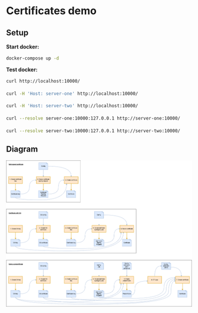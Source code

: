 # Certificates demo


## Setup

**Start docker:**
```bash
docker-compose up -d
```

**Test docker:**
```bash
curl http://localhost:10000/

curl -H 'Host: server-one' http://localhost:10000/

curl -H 'Host: server-two' http://localhost:10000/

curl --resolve server-one:10000:127.0.0.1 http://server-one:10000/

curl --resolve server-two:10000:127.0.0.1 http://server-two:10000/
```

## Diagram

![Diagram](./docs/diagram.png)
